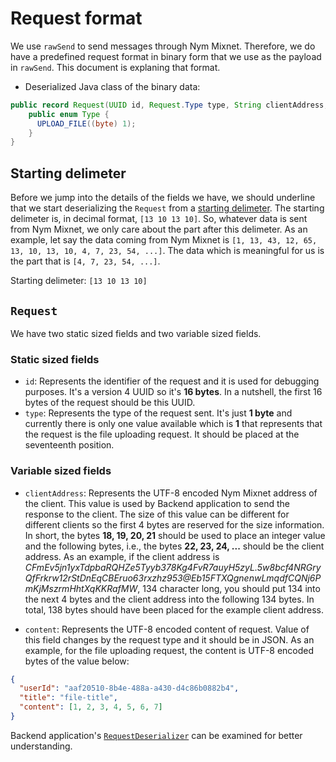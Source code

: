 # Request format

We use `rawSend` to send messages through Nym Mixnet. Therefore, we do have a predefined request format in binary form that we use as the payload in `rawSend`. This document is explaning that format.

- Deserialized Java class of the binary data:
```java
public record Request(UUID id, Request.Type type, String clientAddress, byte[] content) {
    public enum Type {
      UPLOAD_FILE((byte) 1);
    }
}
```

## Starting delimeter

Before we jump into the details of the fields we have, we should underline that we start deserializing the `Request` from a <u>starting delimeter</u>. The starting delimeter is, in decimal format, `[13 10 13 10]`. So, whatever data is sent from Nym Mixnet, we only care about the part after this delimeter. As an example, let say the data coming from Nym Mixnet is `[1, 13, 43, 12, 65, 13, 10, 13, 10, 4, 7, 23, 54, ...]`. The data which is meaningful for us is the part that is `[4, 7, 23, 54, ...]`.

Starting delimeter: `[13 10 13 10]`

## `Request`

We have two static sized fields and two variable sized fields.

### Static sized fields

- `id`: Represents the identifier of the request and it is used for debugging purposes. It's a version 4 UUID so it's **16 bytes**. In a nutshell, the first 16 bytes of the request should be this UUID.
- `type`: Represents the type of the request sent. It's just **1 byte** and currently there is only one value available which is **1** that represents that the request is the file uploading request. It should be placed at the seventeenth position.

### Variable sized fields

- `clientAddress`: Represents the UTF-8 encoded Nym Mixnet address of the client. This value is used by Backend application to send the response to the client. The size of this value can be different for different clients so the first 4 bytes are reserved for the size information. In short, the bytes **18, 19, 20, 21** should be used to place an integer value and the following bytes, i.e., the bytes **22, 23, 24, ...** should be the client address. As an example, if the client address is *CFmEv5jn1yxTdpbaRQHZe5Tyyb378Kg4FvR7auyH5zyL.5w8bcf4NRGryQfFrkrw12rStDnEqCBEruo63rxzhz953@Eb15FTXQgnenwLmqdfCQNj6PmKjMszrmHhtXqKKRafMW*, 134 character long, you should put 134 into the next 4 bytes and the client address into the following 134 bytes. In total, 138 bytes should have been placed for the example client address.

- `content`: Represents the UTF-8 encoded content of request. Value of this field changes by the request type and it should be in JSON. As an example, for the file uploading request, the content is UTF-8 encoded bytes of the value below:

```json
{
  "userId": "aaf20510-8b4e-488a-a430-d4c86b0882b4",
  "title": "file-title",
  "content": [1, 2, 3, 4, 5, 6, 7]
}
```

Backend application's [`RequestDeserializer`](../be/src/main/java/net/nymtech/request/RequestDeserializer.java) can be examined for better understanding.
